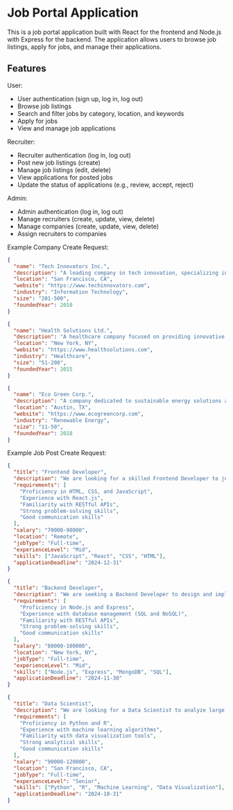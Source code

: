 # Job Portal Application

This is a job portal application built with React for the frontend and Node.js with Express for the backend. The application allows users to browse job listings, apply for jobs, and manage their applications.

## Features

User:

- User authentication (sign up, log in, log out)
- Browse job listings
- Search and filter jobs by category, location, and keywords
- Apply for jobs
- View and manage job applications

Recruiter:

- Recruiter authentication (log in, log out)
- Post new job listings (create)
- Manage job listings (edit, delete)
- View applications for posted jobs
- Update the status of applications (e.g., review, accept, reject)

Admin:

- Admin authentication (log in, log out)
- Manage recruiters (create, update, view, delete)
- Manage companies (create, update, view, delete)
- Assign recruiters to companies

Example Company Create Request:

```json
{
  "name": "Tech Innovators Inc.",
  "description": "A leading company in tech innovation, specializing in AI and machine learning solutions.",
  "location": "San Francisco, CA",
  "website": "https://www.techinnovators.com",
  "industry": "Information Technology",
  "size": "201-500",
  "foundedYear": 2010
}
```

```json
{
  "name": "Health Solutions Ltd.",
  "description": "A healthcare company focused on providing innovative health tech solutions.",
  "location": "New York, NY",
  "website": "https://www.healthsolutions.com",
  "industry": "Healthcare",
  "size": "51-200",
  "foundedYear": 2015
}
```

```json
{
  "name": "Eco Green Corp.",
  "description": "A company dedicated to sustainable energy solutions and environmental conservation.",
  "location": "Austin, TX",
  "website": "https://www.ecogreencorp.com",
  "industry": "Renewable Energy",
  "size": "11-50",
  "foundedYear": 2018
}
```

Example Job Post Create Request:

```json
{
  "title": "Frontend Developer",
  "description": "We are looking for a skilled Frontend Developer to join our team. You will be responsible for building and maintaining the user interface of our web applications.",
  "requirements": [
    "Proficiency in HTML, CSS, and JavaScript",
    "Experience with React.js",
    "Familiarity with RESTful APIs",
    "Strong problem-solving skills",
    "Good communication skills"
  ],
  "salary": "70000-90000",
  "location": "Remote",
  "jobType": "Full-time",
  "experienceLevel": "Mid",
  "skills": ["JavaScript", "React", "CSS", "HTML"],
  "applicationDeadline": "2024-12-31"
}
```

```json
{
  "title": "Backend Developer",
  "description": "We are seeking a Backend Developer to design and implement server-side logic, ensuring high performance and responsiveness to requests from the frontend.",
  "requirements": [
    "Proficiency in Node.js and Express",
    "Experience with database management (SQL and NoSQL)",
    "Familiarity with RESTful APIs",
    "Strong problem-solving skills",
    "Good communication skills"
  ],
  "salary": "80000-100000",
  "location": "New York, NY",
  "jobType": "Full-time",
  "experienceLevel": "Mid",
  "skills": ["Node.js", "Express", "MongoDB", "SQL"],
  "applicationDeadline": "2024-11-30"
}
```

```json
{
  "title": "Data Scientist",
  "description": "We are looking for a Data Scientist to analyze large amounts of raw information to find patterns that will help improve our company.",
  "requirements": [
    "Proficiency in Python and R",
    "Experience with machine learning algorithms",
    "Familiarity with data visualization tools",
    "Strong analytical skills",
    "Good communication skills"
  ],
  "salary": "90000-120000",
  "location": "San Francisco, CA",
  "jobType": "Full-time",
  "experienceLevel": "Senior",
  "skills": ["Python", "R", "Machine Learning", "Data Visualization"],
  "applicationDeadline": "2024-10-31"
}
```
